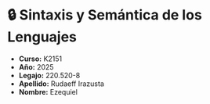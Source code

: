 # 🔒 Sintaxis y Semántica de los Lenguajes

- **Curso:** K2151  
- **Año:** 2025  
- **Legajo:** 220.520-8  
- **Apellido:** Rudaeff Irazusta  
- **Nombre:** Ezequiel

